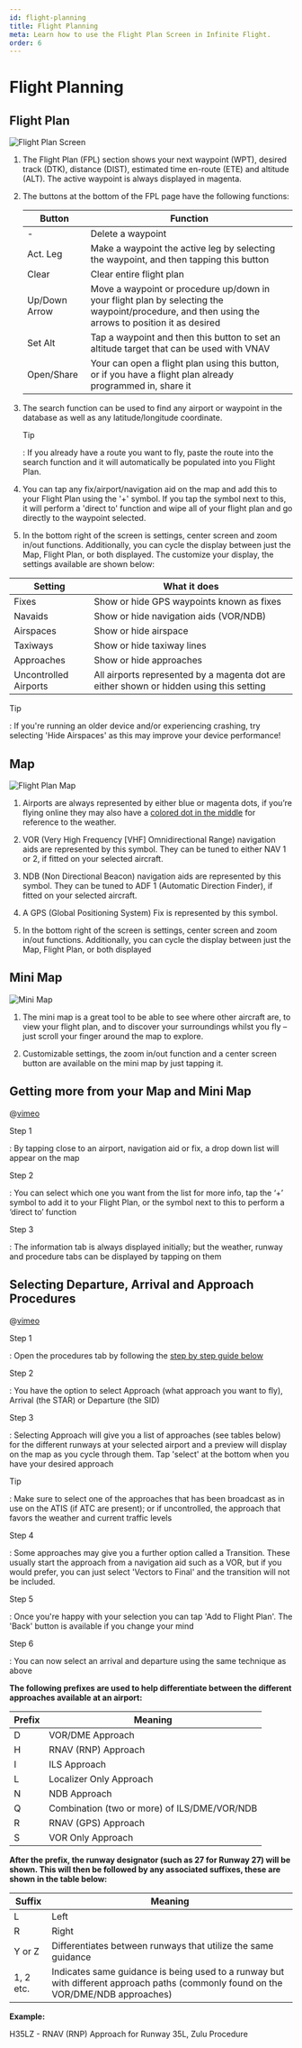 ```yaml
---
id: flight-planning
title: Flight Planning
meta: Learn how to use the Flight Plan Screen in Infinite Flight.
order: 6
---
```


# Flight Planning



## Flight Plan

![Flight Plan Screen](_images/manual/frames/flight-plan-screen.png)



1. The Flight Plan (FPL) section shows your next waypoint (WPT), desired track (DTK), distance (DIST), estimated time en-route (ETE) and altitude (ALT). The active waypoint is always displayed in magenta.

   

2. The buttons at the bottom of the FPL page have the following functions:

   | Button        | Function                                                     |
   | ------------- | ------------------------------------------------------------ |
   | -             | Delete a waypoint                                            |
   | Act. Leg      | Make a waypoint the active leg by selecting the waypoint, and then tapping this button |
   | Clear         | Clear entire flight plan                                     |
   | Up/Down Arrow | Move a waypoint or procedure up/down in your flight plan by selecting the waypoint/procedure, and then using the arrows to position it as desired |
   | Set Alt       | Tap a waypoint and then this button to set an altitude target that can be used with VNAV |
   | Open/Share    | Your can open a flight plan using this button, or if you have a flight plan already programmed in, share it |



3. The search function can be used to find any airport or waypoint in the database as well as any latitude/longitude coordinate. 

   

   Tip

   : If you already have a route you want to fly, paste the route into the search function and it will automatically be populated into you Flight Plan.

   

4. You can tap any fix/airport/navigation aid on the map and add this to your Flight Plan using the &#39;+&#39; symbol. If you tap the symbol next to this, it will perform a &#39;direct to&#39; function and wipe all of your flight plan and go directly to the waypoint selected.

   

5. In the bottom right of the screen is settings, center screen and zoom in/out functions. Additionally, you can cycle the display between just the Map, Flight Plan, or both displayed. The customize your display, the settings available are shown below:

| Setting               | What it does                                                 |
| --------------------- | ------------------------------------------------------------ |
| Fixes                 | Show or hide GPS waypoints known as fixes                    |
| Navaids               | Show or hide navigation aids (VOR/NDB)                       |
| Airspaces             | Show or hide airspace                                        |
| Taxiways              | Show or hide taxiway lines                                   |
| Approaches            | Show or hide approaches                                      |
| Uncontrolled Airports | All airports represented by a magenta dot are either shown or hidden using this setting |



Tip

: If you're running an older device and/or experiencing crashing, try selecting 'Hide Airspaces' as this may improve your device performance!



## Map

![Flight Plan Map](_images/manual/frames/pilot-fpl-map.png)

 

1. Airports are always represented by either blue or magenta dots, if you’re flying online they may also have a [colored dot in the middle](/guide/getting-started/home-user-interface/fly-online#airport-and-gate-selection) for reference to the weather.

   

2. VOR (Very High Frequency [VHF] Omnidirectional Range) navigation aids are represented by this symbol. They can be tuned to either NAV 1 or 2, if fitted on your selected aircraft.

   

3. NDB (Non Directional Beacon) navigation aids are represented by this symbol. They can be tuned to ADF 1 (Automatic Direction Finder), if fitted on your selected aircraft.

   

4. A GPS (Global Positioning System) Fix is represented by this symbol.

   

5. In the bottom right of the screen is settings, center screen and zoom in/out functions. Additionally, you can cycle the display between just the Map, Flight Plan, or both displayed

   

## Mini Map

![Mini Map](_images/manual/frames/mini-map.png)



1. The mini map is a great tool to be able to see where other aircraft are, to view your flight plan, and to discover your surroundings whilst you fly – just scroll your finger around the map to explore. 

   

2. Customizable settings, the zoom in/out function and a center screen button are available on the mini map by just tapping it.



## Getting more from your Map and Mini Map

@[vimeo](429308225)


Step 1

: By tapping close to an airport, navigation aid or fix, a drop down list will appear on the map

 

Step 2

: You can select which one you want from the list for more info, tap the ‘+’ symbol to add it to your Flight Plan, or the symbol next to this to perform a ‘direct to’ function

 

Step 3

: The information tab is always displayed initially; but the weather, runway and procedure tabs can be displayed by tapping on them



## Selecting Departure, Arrival and Approach Procedures


@[vimeo](429377642)


Step 1

: Open the procedures tab by following the [step by step guide below](/guide/getting-started/pilot-user-interface/flight-planning#getting-more-from-your-map-and-mini-map)



Step 2

: You have the option to select Approach (what approach you want to fly), Arrival (the STAR) or Departure (the SID)



Step 3

: Selecting Approach will give you a list of approaches (see tables below) for the different runways at your selected airport and  a preview will display on the map as you cycle through them. Tap 'select' at the bottom when you have your desired approach



Tip

: Make sure to select one of the approaches that has been broadcast as in use on the ATIS (if ATC are present); or if uncontrolled, the approach that favors the weather and current traffic levels



Step 4

: Some approaches may give you a further option called a Transition. These usually start the approach from a navigation aid such as a VOR, but if you would prefer, you can just select 'Vectors to Final' and the transition will not be included. 



Step 5

: Once you're happy with your selection you can tap 'Add to Flight Plan'. The 'Back' button is available if you change your mind



Step 6

: You can now select an arrival and departure using the same technique as above



**The following prefixes are used to help differentiate between the different approaches available at an airport:**

| Prefix | Meaning                                      |
| ------ | -------------------------------------------- |
| D      | VOR/DME Approach                             |
| H      | RNAV (RNP) Approach                          |
| I      | ILS Approach                                 |
| L      | Localizer Only Approach                      |
| N      | NDB Approach                                 |
| Q      | Combination (two or more) of ILS/DME/VOR/NDB |
| R      | RNAV (GPS) Approach                          |
| S      | VOR Only Approach                            |



**After the prefix, the runway designator (such as 27 for Runway 27) will be shown. This will then be followed by any associated suffixes, these are shown in the table below:**

| Suffix    | Meaning                                                      |
| --------- | ------------------------------------------------------------ |
| L         | Left                                                         |
| R         | Right                                                        |
| Y or Z    | Differentiates between runways that utilize the same guidance |
| 1, 2 etc. | Indicates same guidance is being used to a runway but with different approach paths (commonly found on the VOR/DME/NDB approaches) |



**Example:**

H35LZ - RNAV (RNP) Approach for Runway 35L, Zulu Procedure

